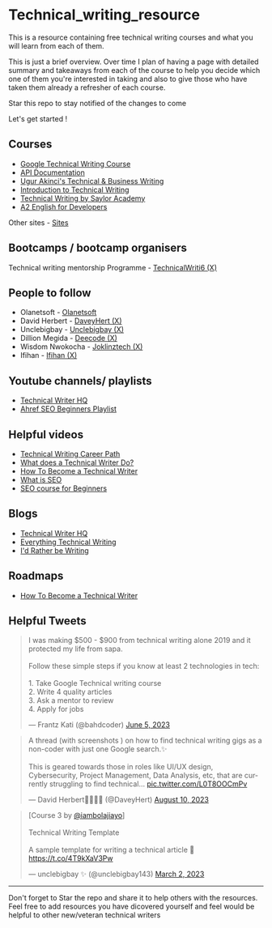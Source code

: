 # Technical_writing_resource
This is a resource containing free technical writing courses and what you will learn from each of them. 

This is just a brief overview. Over time I plan of having a page with detailed summary and takeaways from each of the course to help you decide which one of them you're interested in taking and also to give those who have taken them already a refresher of each course.

Star this repo to stay notified of the changes to come

Let's get started !

## Courses

- [Google Technical Writing Course ](https://github.com/Iqmaa/A_Collection_Of_Free_Tech_Resources/blob/main/Technical_writing/Courses.md)
- [API Documentation](https://idratherbewriting.com/learnapidoc/#about-rest-apis)
- [Ugur Akinci's Technical & Business Writing](https://www.youtube.com/channel/UCy1Kj_5fBRVfI916nmd_Apw)
- [Introduction to Technical Writing](https://www.coursera.org/learn/technical-writing-introduction)
- [Technical Writing by Saylor Academy](https://learn.saylor.org/course/ENGL210)
- [ A2 English for Developers](https://www.freecodecamp.org/learn/a2-english-for-developers/)

Other sites - [Sites](https://github.com/Iqmaa/A_Collection_Of_Free_Tech_Resources/blob/main/Technical_writing/sites.md)

## Bootcamps / bootcamp organisers

Technical writing mentorship Programme - [TechnicalWriti6 (X)](https://twitter.com/TechnicalWriti6)


## People to follow

- Olanetsoft - [Olanetsoft](https://twitter.com/_olanetsoft)
- David Herbert - [DaveyHert (X)](https://twitter.com/DaveyHert)
- Unclebigbay - [Unclebigbay (X)](https://twitter.com/unclebigbay143)
- Dillion Megida - [Deecode (X)](https://twitter.com/iamdillion)
- Wisdom Nwokocha - [Joklinztech (X)](https://twitter.com/Joklinztech)
- Ifihan - [Ifihan (X)](https://twitter.com/Ifihan_)

## Youtube channels/ playlists

- [Technical Writer HQ](https://www.youtube.com/@technicalcommunication)
- [Ahref SEO Beginners Playlist](https://www.youtube.com/playlist?list=PLvJ_dXFSpd2vk6rQ4Rta5MhDIRmakFbp6)

## Helpful videos

- [Technical Writing Career Path](https://youtu.be/RZF34wQEv0Y?si=Zi4Jzi2aKr-eZW7r)
- [What does a Technical Writer Do? ](https://youtu.be/8LewoMIyQfw?si=yHzGUH524xwL2xOD)
- [How To Become a Technical Writer](https://youtu.be/mJbBx8FCN3A?si=btjY__R67TKc-https://youtu.be/mJbBx8FCN3A?si=btjY__R67TKc-mPemPe)
- [What is SEO](https://youtu.be/MYE6T_gd7H0?si=LnWvw946dHdGKJFS)
- [SEO course for Beginners](https://youtu.be/xsVTqzratPs?si=orvBxZ9mNMGLfFrp)


## Blogs

- [Technical Writer HQ](https://technicalwriterhq.com/writing/technical-writing/)
- [Everything Technical Writing](https://www.everythingtechnicalwriting.com/)
- [I'd Rather be Writing](https://idratherbewriting.com/)

## Roadmaps

- [How To Become a Technical Writer](https://youtu.be/mJbBx8FCN3A?si=btjY__R67TKc-https://youtu.be/mJbBx8FCN3A?si=btjY__R67TKc-mPemPe)


## Helpful Tweets

<blockquote class="twitter-tweet"><p lang="en" dir="ltr">I was making $500 - $900 from technical writing alone 2019 and it protected my life from sapa.<br><br>Follow these simple steps if you know at least 2 technologies in tech:<br><br>1. Take Google Technical writing course<br>2. Write 4 quality articles<br>3. Ask a mentor to review<br>4. Apply for jobs</p>&mdash; Frantz Kati (@bahdcoder) <a href="https://twitter.com/bahdcoder/status/1665621980752809984?ref_src=twsrc%5Etfw">June 5, 2023</a></blockquote>

<blockquote class="twitter-tweet"><p lang="en" dir="ltr">A thread (with screenshots ) on how to find technical writing gigs as a non-coder with just one Google search.✨<br><br>This is geared towards those in roles like UI/UX design, Cybersecurity, Project Management, Data Analysis, etc, that are currently struggling to find technical… <a href="https://t.co/L0T8OOCmPv">pic.twitter.com/L0T8OOCmPv</a></p>&mdash; David Herbert👨🏽‍💻🚀 (@DaveyHert) <a href="https://twitter.com/DaveyHert/status/1689581647035842560?ref_src=twsrc%5Etfw">August 10, 2023</a></blockquote>

<blockquote class="twitter-tweet"><p lang="en" dir="ltr">[Course 3 by <a href="https://twitter.com/iambolajiayo?ref_src=twsrc%5Etfw">@iambolajiayo</a>]<br><br>Technical Writing Template<br><br>A sample template for writing a technical article 🦄<a href="https://t.co/4T9kXaV3Pw">https://t.co/4T9kXaV3Pw</a></p>&mdash; unclebigbay ✨ (@unclebigbay143) <a href="https://twitter.com/unclebigbay143/status/1631294426973626370?ref_src=twsrc%5Etfw">March 2, 2023</a></blockquote> 


<!--- ## Books --->



<!--- ## Cheatsheets --->



-----------

Don't forget to Star the repo and share it to help others with the resources. Feel free to add resources you have dicovered yourself and feel would be helpful to other new/veteran technical writers
